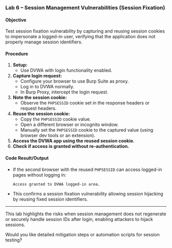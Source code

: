 ### Lab 6 – Session Management Vulnerabilities (Session Fixation)

#### Objective
Test session fixation vulnerability by capturing and reusing session cookies to impersonate a logged-in user, verifying that the application does not properly manage session identifiers.

#### Procedure
1. **Setup:**
   - Use DVWA with login functionality enabled.
2. **Capture login request:**
   - Configure your browser to use Burp Suite as proxy.
   - Log in to DVWA normally.
   - In Burp Proxy, intercept the login request.
3. **Note the session cookie:**
   - Observe the `PHPSESSID` cookie set in the response headers or request headers.
4. **Reuse the session cookie:**
   - Copy the `PHPSESSID` cookie value.
   - Open a different browser or incognito window.
   - Manually set the `PHPSESSID` cookie to the captured value (using browser dev tools or an extension).
5. **Access the DVWA app using the reused session cookie.**
6. **Check if access is granted without re-authentication.**

#### Code Result/Output
- If the second browser with the reused `PHPSESSID` can access logged-in pages without logging in:
  ```
  Access granted to DVWA logged-in area.
  ```
- This confirms a session fixation vulnerability allowing session hijacking by reusing fixed session identifiers.

***

This lab highlights the risks when session management does not regenerate or securely handle session IDs after login, enabling attackers to hijack sessions.

Would you like detailed mitigation steps or automation scripts for session testing?
